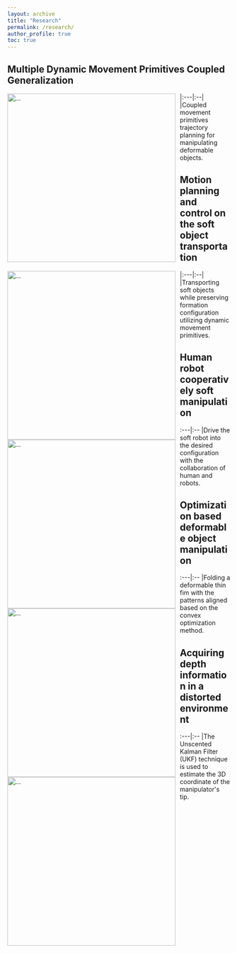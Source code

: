 ```yaml
---
layout: archive
title: "Research"
permalink: /research/
author_profile: true
toc: true
---
```


<!-- The aim of our research group is to develop robots that can interact with the physical world safely and robustly. We leverage high-resolution tactile sensing, visual understanding of objects in the scenes and robot learning to enable the robots to have such desirable capabilities.  -->

<!-- {% include toc %} -->


<style>
table {
    border-collapse: collapse;
}
table, th, td {
   border: 0px solid black;
}
blockquote {
    border-left: solid blue;
    padding-left: 10px;
}
table {
  font-size: 15px;
} 
table-layout: auto;
width: 100%;
</style>

## **Multiple Dynamic Movement Primitives Coupled Generalization**

|:---|:--|
<img align="left" width="380" style="margin-right: 10px" src="{{ site.url }}/images/UR5.gif" alt="..."> |Coupled movement primitives trajectory planning for manipulating deformable objects.

## **Motion planning and control on the soft object transportation**

|:---|:--|
<img align="left" width="380" style="margin-right: 10px" src="{{ site.url }}/images/ur3.gif" alt="..."> |Transporting soft objects while preserving formation configuration utilizing dynamic movement primitives.

## **Human robot cooperatively soft manipulation**

:---|:--
<img align="left" width="380" style="margin-right: 10px" src="{{ site.url }}/images/ezgif.com-gif-maker.gif" alt="...">|Drive the soft robot into the desired configuration with the collaboration of human and robots.

## **Optimization based deformable object manipulation**

:---|:--
<img align="left" width="380" style="margin-right: 10px" src="{{ site.url }}/images/IROS2.gif" alt="...">|Folding a deformable thin fim with the patterns aligned based on the convex optimization method.

## **Acquiring depth information in a distorted environment**

:---|:--
<img align="left" width="380" style="margin-right: 10px" src="{{ site.url }}/images/aim2.png" alt="...">|The Unscented Kalman Filter (UKF) technique is used to estimate the 3D coordinate of the manipulator's tip.



